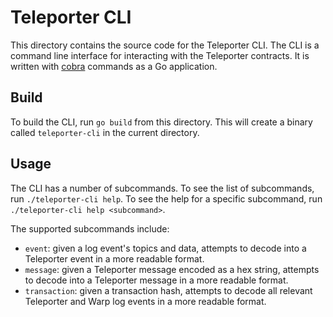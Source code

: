 # Teleporter CLI

This directory contains the source code for the Teleporter CLI. The CLI is a command line interface for interacting with the Teleporter contracts. It is written with [cobra](https://github.com/spf13/cobra) commands as a Go application.

## Build

To build the CLI, run `go build` from this directory. This will create a binary called `teleporter-cli` in the current directory.

## Usage

The CLI has a number of subcommands. To see the list of subcommands, run `./teleporter-cli help`. To see the help for a specific subcommand, run `./teleporter-cli help <subcommand>`.

The supported subcommands include:

- `event`: given a log event's topics and data, attempts to decode into a Teleporter event in a more readable format.
- `message`: given a Teleporter message encoded as a hex string, attempts to decode into a Teleporter message in a more readable format.
- `transaction`: given a transaction hash, attempts to decode all relevant Teleporter and Warp log events in a more readable format.

